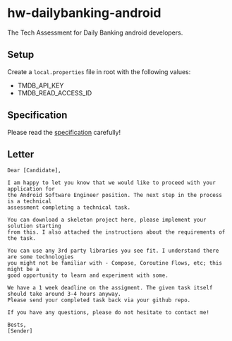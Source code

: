 #  hw-dailybanking-android

The Tech Assessment for Daily Banking android developers.

## Setup

Create a `local.properties` file in root with the following values:

- TMDB_API_KEY
- TMDB_READ_ACCESS_ID

## Specification

Please read the [specification](./specs.md) carefully!

## Letter

```
Dear [Candidate],

I am happy to let you know that we would like to proceed with your application for
the Android Software Engineer position. The next step in the process is a technical
assessment completing a technical task.

You can download a skeleton project here, please implement your solution starting
from this. I also attached the instructions about the requirements of the task.

You can use any 3rd party libraries you see fit. I understand there are some technologies
you might not be familiar with - Compose, Coroutine Flows, etc; this might be a
good opportunity to learn and experiment with some.

We have a 1 week deadline on the assigment. The given task itself should take around 3-4 hours anyway.
Please send your completed task back via your github repo.

If you have any questions, please do not hesitate to contact me!

Bests,
[Sender]
```
